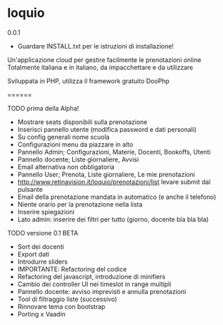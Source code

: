 loquio
======
0.0.1

+ Guardare INSTALL.txt per le istruzioni di installazione!

Un'applicazione cloud per gestire facilmente le prenotazioni online
Totalmente italiana e in italiano, da impacchettare e da utilizzare

Sviluppata in PHP, utilizza il framework gratuito DooPhp


======

TODO prima della Alpha!
+ Mostrare seats disponibili sulla prenotazione
+ Inserisci pannello utente (modifica password e dati personali)
+ Su config generali nome scuola
+ Configurazioni menu da piazzare in alto
+ Pannello Admin; Configurazioni, Materie, Docenti, Bookoffs, Utenti
+ Pannello docente; Liste giornaliere, Avvisi
+ Email alternativa non obbligatoria
+ Pannello User; Prenota, Liste giornaliere, Le mie prenotazioni
+ http://www.retinavision.it/loquio/prenotazioni/list levare submit dal pulsante
+ Email della prenotazione mandata in automatico (e anche il telefono)
+ Niente orario per la prenotazione nella lista
+ Inserire spiegazioni
+ Lato admin: inserire dei filtri per tutto (giorno, docente bla bla bla)

TODO versione 0.1 BETA
+ Sort dei docenti
+ Export dati
+ Introdurre sliders
+ IMPORTANTE: Refactoring del codice
+ Refactoring del javascript, introduzione di minifiers
+ Cambio dei controller UI nei timeslot in range multipli
+ Pannello docente: avviso imprevisti e annulla prenotazioni
+ Tool di filtraggio liste (successivo)
+ Rinnovare tema con bootstrap
+ Porting x Vaadin
